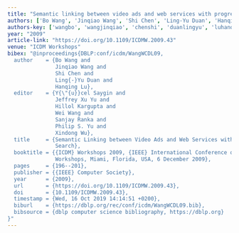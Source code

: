 ```yaml
---
title: "Semantic linking between video ads and web services with progressive search"
authors: ['Bo Wang', 'Jinqiao Wang', 'Shi Chen', 'Ling-Yu Duan', 'Hanqing Lu']
authors-key: ['wangbo', 'wangjinqiao', 'chenshi', 'duanlingyu', 'luhanqing']
year: "2009"
article-link: "https://doi.org/10.1109/ICDMW.2009.43"
venue: "ICDM Workshops"
bibex: "@inproceedings{DBLP:conf/icdm/WangWCDL09,
  author    = {Bo Wang and
               Jinqiao Wang and
               Shi Chen and
               Ling{-}Yu Duan and
               Hanqing Lu},
  editor    = {Y{\"{u}}cel Saygin and
               Jeffrey Xu Yu and
               Hillol Kargupta and
               Wei Wang and
               Sanjay Ranka and
               Philip S. Yu and
               Xindong Wu},
  title     = {Semantic Linking between Video Ads and Web Services with Progressive
               Search},
  booktitle = {{ICDM} Workshops 2009, {IEEE} International Conference on Data Mining
               Workshops, Miami, Florida, USA, 6 December 2009},
  pages     = {196--201},
  publisher = {{IEEE} Computer Society},
  year      = {2009},
  url       = {https://doi.org/10.1109/ICDMW.2009.43},
  doi       = {10.1109/ICDMW.2009.43},
  timestamp = {Wed, 16 Oct 2019 14:14:51 +0200},
  biburl    = {https://dblp.org/rec/conf/icdm/WangWCDL09.bib},
  bibsource = {dblp computer science bibliography, https://dblp.org}
}"
---
```

